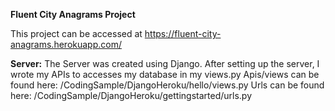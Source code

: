 **Fluent City Anagrams Project**

This project can be accessed at https://fluent-city-anagrams.herokuapp.com/


**Server:** The Server was created using Django.
 After setting up the server, I wrote my APIs to accesses my database in my
 views.py
 Apis/views can be found here: /CodingSample/DjangoHeroku/hello/views.py
 Urls can be found here: /CodingSample/DjangoHeroku/gettingstarted/urls.py
